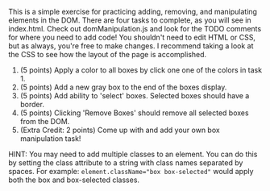 This is a simple exercise for practicing adding, removing, and manipulating elements in the DOM. There are four tasks to complete, as you will see in index.html. Check out domManipulation.js and look for the TODO comments for where you need to add code! You shouldn't need to edit HTML or CSS, but as always, you're free to make changes. I recommend taking a look at the CSS to see how the layout of the page is accomplished.

1. (5 points) Apply a color to all boxes by click one one of the colors in task 1.
2. (5 points) Add a new gray box to the end of the boxes display.
3. (5 points) Add ability to 'select' boxes. Selected boxes should have a border.
4. (5 points) Clicking 'Remove Boxes' should remove all selected boxes from the DOM.
5. (Extra Credit: 2 points) Come up with and add your own box manipulation task!

HINT: You may need to add multiple classes to an element. You can do this by setting the class attribute to a string with class names separated by spaces. For example: `element.className="box box-selected"` would apply both the box and box-selected classes.
